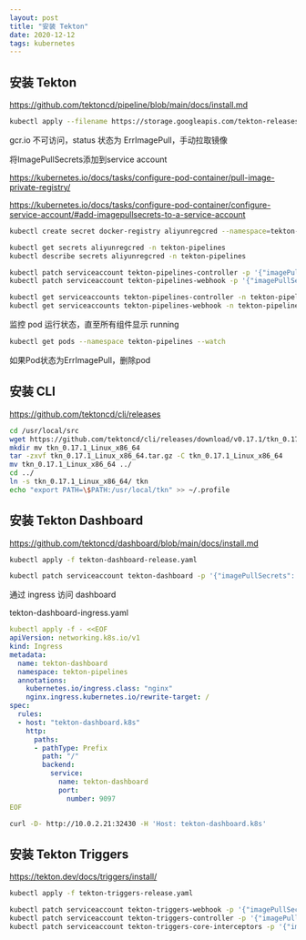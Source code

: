 ```yaml
---
layout: post
title: "安装 Tekton"
date: 2020-12-12
tags: kubernetes
---
```


## 安装 Tekton

<https://github.com/tektoncd/pipeline/blob/main/docs/install.md>

```bash
kubectl apply --filename https://storage.googleapis.com/tekton-releases/pipeline/latest/release.yaml
```

gcr.io 不可访问，status 状态为 ErrImagePull，手动拉取镜像

将ImagePullSecrets添加到service account

https://kubernetes.io/docs/tasks/configure-pod-container/pull-image-private-registry/

https://kubernetes.io/docs/tasks/configure-pod-container/configure-service-account/#add-imagepullsecrets-to-a-service-account

```bash
kubectl create secret docker-registry aliyunregcred --namespace=tekton-pipelines --docker-server=registry.cn-hangzhou.aliyuncs.com --docker-username=user --docker-password=password

kubectl get secrets aliyunregcred -n tekton-pipelines
kubectl describe secrets aliyunregcred -n tekton-pipelines

kubectl patch serviceaccount tekton-pipelines-controller -p '{"imagePullSecrets": [{"name": "aliyunregcred"}]}' -n tekton-pipelines
kubectl patch serviceaccount tekton-pipelines-webhook -p '{"imagePullSecrets": [{"name": "aliyunregcred"}]}' -n tekton-pipelines

kubectl get serviceaccounts tekton-pipelines-controller -n tekton-pipelines -o yaml
kubectl get serviceaccounts tekton-pipelines-webhook -n tekton-pipelines -o yaml
```

监控 pod 运行状态，直至所有组件显示 running

```bash
kubectl get pods --namespace tekton-pipelines --watch
```

如果Pod状态为ErrImagePull，删除pod

## 安装 CLI

https://github.com/tektoncd/cli/releases

```bash
cd /usr/local/src
wget https://github.com/tektoncd/cli/releases/download/v0.17.1/tkn_0.17.1_Linux_x86_64.tar.gz
mkdir mv tkn_0.17.1_Linux_x86_64
tar -zxvf tkn_0.17.1_Linux_x86_64.tar.gz -C tkn_0.17.1_Linux_x86_64
mv tkn_0.17.1_Linux_x86_64 ../
cd ../
ln -s tkn_0.17.1_Linux_x86_64/ tkn
echo "export PATH=\$PATH:/usr/local/tkn" >> ~/.profile
```

## 安装 Tekton Dashboard

https://github.com/tektoncd/dashboard/blob/main/docs/install.md

```bash
kubectl apply -f tekton-dashboard-release.yaml

kubectl patch serviceaccount tekton-dashboard -p '{"imagePullSecrets": [{"name": "aliyunregcred"}]}' -n tekton-pipelines
```

通过 ingress 访问 dashboard

tekton-dashboard-ingress.yaml

```yaml
kubectl apply -f - <<EOF
apiVersion: networking.k8s.io/v1
kind: Ingress
metadata:
  name: tekton-dashboard
  namespace: tekton-pipelines
  annotations:
    kubernetes.io/ingress.class: "nginx"
    nginx.ingress.kubernetes.io/rewrite-target: /
spec:
  rules:
  - host: "tekton-dashboard.k8s"
    http:
      paths:
      - pathType: Prefix
        path: "/"
        backend:
          service:
            name: tekton-dashboard
            port:
              number: 9097
EOF
```

```bash
curl -D- http://10.0.2.21:32430 -H 'Host: tekton-dashboard.k8s'
```

## 安装 Tekton Triggers

https://tekton.dev/docs/triggers/install/

```bash
kubectl apply -f tekton-triggers-release.yaml

kubectl patch serviceaccount tekton-triggers-webhook -p '{"imagePullSecrets": [{"name": "aliyunregcred"}]}' -n tekton-pipelines
kubectl patch serviceaccount tekton-triggers-controller -p '{"imagePullSecrets": [{"name": "aliyunregcred"}]}' -n tekton-pipelines
kubectl patch serviceaccount tekton-triggers-core-interceptors -p '{"imagePullSecrets": [{"name": "aliyunregcred"}]}' -n tekton-pipelines
```
